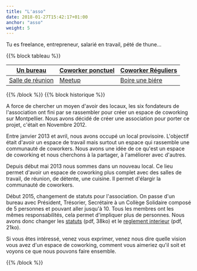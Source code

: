 ```yaml
---
title: "L'asso"
date: 2018-01-27T15:42:17+01:00
anchor: "asso"
weight: 5
---
```


Tu es freelance, entrepreneur, salarié en travail, pété de thune…

{{% block tableau %}}


|   [Un bureau](#bureau)     |   [Coworker ponctuel](#coworker-ponctuel) | [Coworker Réguliers](#coworker-regulier)   |
|----------------------------|-------------------------------------|-----------------------------------|
| [Salle de réunion](#salle) | [Meetup](#meetup)        		   | [Boire une biére](#biere)         |

{{% /block %}}
{{% block historique %}}



A force de chercher un moyen d'avoir des locaux, les six fondateurs de l'association ont fini par se rassembler pour créer un espace de coworking sur Montpellier. Nous avons décidé de créer une association pour porter ce projet, c'était en Novembre 2012.

Entre janvier 2013 et avril, nous avons occupé un local provisoire. L'objectif était d'avoir un espace de travail mais surtout un espace qui rassemble une communauté de coworkers. Nous avons une idée de ce qu'est un espace de coworking et nous cherchons à la partager, à l'améliorer avec d'autres.

Depuis début mai 2013 nous sommes dans un nouveau local. Ce lieu permet d'avoir un espace de coworking plus complet avec des salles de travail, de réunion, de détente, une cuisine. Il permet d'élargir la communauté de coworkers.

Début 2015, changement de statuts pour l'association. On passe d'un bureau avec Président, Trésorier, Secrétaire à un Collège Solidaire composé de 5 personnes et pouvant aller jusqu'à 10. Tous les membres ont les mêmes responsabilités, cela permet d'impliquer plus de personnes. Nous avons donc changer les [statuts](statuts-cowork-in_2015.pdf) (pdf, 38ko) et le [reglement interieur](images/reglement-interieur-cowork-in_2015.pdf) (pdf, 21ko).

Si vous êtes intéressé, venez vous exprimer, venez nous dire quelle vision vous avez d'un espace de coworking, comment vous aimeriez qu'il soit et voyons ce que nous pouvons faire ensemble.


{{% /block %}}

